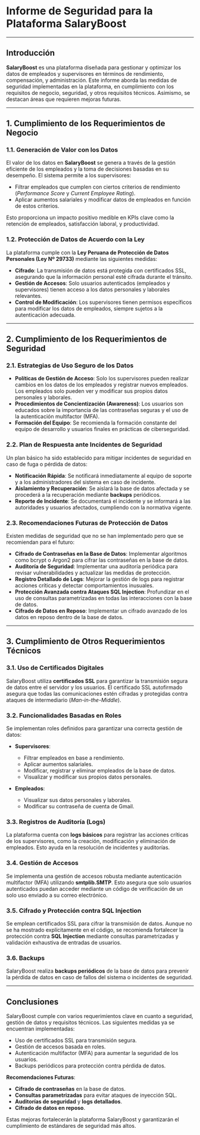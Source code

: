 # Informe de Seguridad para la Plataforma SalaryBoost

---

## Introducción

**SalaryBoost** es una plataforma diseñada para gestionar y optimizar los datos de empleados y supervisores en términos de rendimiento, compensación, y administración. Este informe aborda las medidas de seguridad implementadas en la plataforma, en cumplimiento con los requisitos de negocio, seguridad, y otros requisitos técnicos. Asimismo, se destacan áreas que requieren mejoras futuras.

---

## 1. Cumplimiento de los Requerimientos de Negocio

### 1.1. Generación de Valor con los Datos
El valor de los datos en **SalaryBoost** se genera a través de la gestión eficiente de los empleados y la toma de decisiones basadas en su desempeño. El sistema permite a los supervisores:

- Filtrar empleados que cumplen con ciertos criterios de rendimiento (*Performance Score* y *Current Employee Rating*).
- Aplicar aumentos salariales y modificar datos de empleados en función de estos criterios.

Esto proporciona un impacto positivo medible en KPIs clave como la retención de empleados, satisfacción laboral, y productividad.

### 1.2. Protección de Datos de Acuerdo con la Ley
La plataforma cumple con la **Ley Peruana de Protección de Datos Personales (Ley Nº 29733)** mediante las siguientes medidas:

- **Cifrado**: La transmisión de datos está protegida con certificados SSL, asegurando que la información personal esté cifrada durante el tránsito.
- **Gestión de Accesos**: Solo usuarios autenticados (empleados y supervisores) tienen acceso a los datos personales y laborales relevantes.
- **Control de Modificación**: Los supervisores tienen permisos específicos para modificar los datos de empleados, siempre sujetos a la autenticación adecuada.

---

## 2. Cumplimiento de los Requerimientos de Seguridad

### 2.1. Estrategias de Uso Seguro de los Datos

- **Políticas de Gestión de Acceso**: Solo los supervisores pueden realizar cambios en los datos de los empleados y registrar nuevos empleados. Los empleados solo pueden ver y modificar sus propios datos personales y laborales.
- **Procedimientos de Concientización (Awareness)**: Los usuarios son educados sobre la importancia de las contraseñas seguras y el uso de la autenticación multifactor (MFA).
- **Formación del Equipo**: Se recomienda la formación constante del equipo de desarrollo y usuarios finales en prácticas de ciberseguridad.

### 2.2. Plan de Respuesta ante Incidentes de Seguridad
Un plan básico ha sido establecido para mitigar incidentes de seguridad en caso de fuga o pérdida de datos:

- **Notificación Rápida**: Se notificará inmediatamente al equipo de soporte y a los administradores del sistema en caso de incidente.
- **Aislamiento y Recuperación**: Se aislará la base de datos afectada y se procederá a la recuperación mediante **backups** periódicos.
- **Reporte de Incidente**: Se documentará el incidente y se informará a las autoridades y usuarios afectados, cumpliendo con la normativa vigente.

### 2.3. Recomendaciones Futuras de Protección de Datos

Existen medidas de seguridad que no se han implementado pero que se recomiendan para el futuro:

- **Cifrado de Contraseñas en la Base de Datos**: Implementar algoritmos como bcrypt o Argon2 para cifrar las contraseñas en la base de datos.
- **Auditoría de Seguridad**: Implementar una auditoría periódica para revisar vulnerabilidades y actualizar las medidas de protección.
- **Registro Detallado de Logs**: Mejorar la gestión de logs para registrar acciones críticas y detectar comportamientos inusuales.
- **Protección Avanzada contra Ataques SQL Injection**: Profundizar en el uso de consultas parametrizadas en todas las interacciones con la base de datos.
- **Cifrado de Datos en Reposo**: Implementar un cifrado avanzado de los datos en reposo dentro de la base de datos.

---

## 3. Cumplimiento de Otros Requerimientos Técnicos

### 3.1. Uso de Certificados Digitales
SalaryBoost utiliza **certificados SSL** para garantizar la transmisión segura de datos entre el servidor y los usuarios. El certificado SSL autofirmado asegura que todas las comunicaciones estén cifradas y protegidas contra ataques de intermediario (*Man-in-the-Middle*).

### 3.2. Funcionalidades Basadas en Roles
Se implementan roles definidos para garantizar una correcta gestión de datos:

- **Supervisores**:
  - Filtrar empleados en base a rendimiento.
  - Aplicar aumentos salariales.
  - Modificar, registrar y eliminar empleados de la base de datos.
  - Visualizar y modificar sus propios datos personales.
  
- **Empleados**:
  - Visualizar sus datos personales y laborales.
  - Modificar su contraseña de cuenta de Gmail.

### 3.3. Registros de Auditoría (Logs)
La plataforma cuenta con **logs básicos** para registrar las acciones críticas de los supervisores, como la creación, modificación y eliminación de empleados. Esto ayuda en la resolución de incidentes y auditorías.

### 3.4. Gestión de Accesos
Se implementa una gestión de accesos robusta mediante autenticación multifactor (MFA) utilizando **smtplib.SMTP**. Esto asegura que solo usuarios autenticados puedan acceder mediante un código de verificación de un solo uso enviado a su correo electrónico.

### 3.5. Cifrado y Protección contra SQL Injection
Se emplean certificados SSL para cifrar la transmisión de datos. Aunque no se ha mostrado explícitamente en el código, se recomienda fortalecer la protección contra **SQL Injection** mediante consultas parametrizadas y validación exhaustiva de entradas de usuarios.

### 3.6. Backups
SalaryBoost realiza **backups periódicos** de la base de datos para prevenir la pérdida de datos en caso de fallos del sistema o incidentes de seguridad.

---

## Conclusiones

SalaryBoost cumple con varios requerimientos clave en cuanto a seguridad, gestión de datos y requisitos técnicos. Las siguientes medidas ya se encuentran implementadas:

- Uso de certificados SSL para transmisión segura.
- Gestión de accesos basada en roles.
- Autenticación multifactor (MFA) para aumentar la seguridad de los usuarios.
- Backups periódicos para protección contra pérdida de datos.

**Recomendaciones Futuras**:

- **Cifrado de contraseñas** en la base de datos.
- **Consultas parametrizadas** para evitar ataques de inyección SQL.
- **Auditorías de seguridad** y **logs detallados**.
- **Cifrado de datos en reposo**.

Estas mejoras fortalecerán la plataforma SalaryBoost y garantizarán el cumplimiento de estándares de seguridad más altos.

